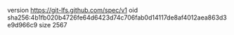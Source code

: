 version https://git-lfs.github.com/spec/v1
oid sha256:4b1fb020b4726fe64d6423d74c706fab0d14117de8af4012aea863d3e9d966c9
size 2567

